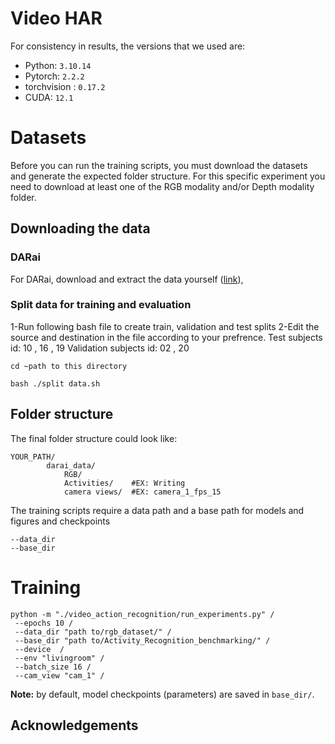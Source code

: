 # Video HAR


For consistency in results, the versions that we used are:
* Python: `3.10.14`
* Pytorch: `2.2.2`
* torchvision : `0.17.2`
* CUDA: `12.1`



# Datasets

Before you can run the training scripts, you must download the datasets and generate the expected folder structure.
For this specific experiment you need to download at least one of the RGB modality and/or Depth modality folder.

## Downloading the data

### DARai

For DARai, download and extract the data yourself ([link](https://ieee-dataport.org/open-access/darai-daily-activity-recordings-ai-and-ml-aplications)), 

### Split data for training and evaluation

1-Run following bash file to create train, validation and test splits
2-Edit the source and destination in the file according to your prefrence.
Test subjects id: 10 , 16 , 19
Validation subjects id: 02 , 20

```
cd ~path to this directory

bash ./split data.sh
```

## Folder structure

The final folder structure could look like:
```
YOUR_PATH/
        darai_data/
            RGB/
            Activities/    #EX: Writing
            camera views/  #EX: camera_1_fps_15

```

The training scripts require a data path and a base path for models and figures and checkpoints
```
--data_dir
--base_dir

```



# Training

```
python -m "./video_action_recognition/run_experiments.py" /
 --epochs 10 /
 --data_dir "path to/rgb_dataset/" /
 --base_dir "path to/Activity_Recognition_benchmarking/" /
 --device  /
 --env "livingroom" /
 --batch_size 16 /
 --cam_view "cam_1" /

```


**Note:** by default, model checkpoints (parameters) are saved in `base_dir/`. 




## Acknowledgements



